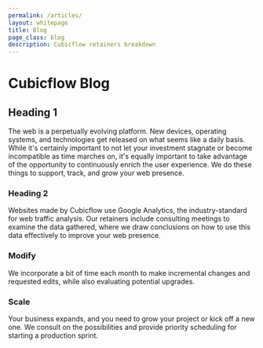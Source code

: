 ```yaml
---
permalink: /articles/
layout: whitepage
title: Blog
page_class: blog
description: Cubicflow retainers breakdown
---
```


# Cubicflow Blog

## Heading 1
The web is a perpetually evolving platform. New devices, operating systems, and technologies get released on what seems like a daily basis. While it's certainly important to not let your investment stagnate or become incompatible as time marches on, it's equally important to take advantage of the opportunity to continuously enrich the user experience. We do these things to support, track, and grow&nbsp;your&nbsp;web&nbsp;presence.

### Heading 2
Websites made by Cubicflow use Google Analytics, the industry-standard for web traffic analysis. Our retainers include consulting meetings to examine the data gathered, where we draw conclusions on how to use this data effectively to improve&nbsp;your&nbsp;web&nbsp;presence.

### Modify
We incorporate a bit of time each month to make incremental changes and requested edits, while&nbsp;also&nbsp;evaluating potential&nbsp;upgrades.

### Scale
Your business expands, and you need to grow your project or kick off a new one. We consult on the possibilities and provide priority scheduling for starting&nbsp;a&nbsp;production&nbsp;sprint.
